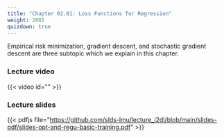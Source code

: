 ```yaml
---
title: "Chapter 02.01: Loss Functions for Regression"
weight: 2001
quizdown: true
---
```

Empirical risk minimization, gradient descent, and stochastic gradient descent are three subtopic which we explain in this chapter.

<!--more-->

### Lecture video

{{< video id="" >}}

### Lecture slides

{{< pdfjs file="https://github.com/slds-lmu/lecture_i2dl/blob/main/slides-pdf/slides-opt-and-regu-basic-training.pdf" >}}



